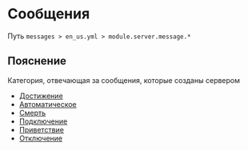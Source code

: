 # Сообщения
Путь `messages > en_us.yml > module.server.message.*`

## Пояснение
Категория, отвечающая за сообщения, которые созданы сервером
- [Достижение](/ru/messages/en_us/module/server/message/advancement/)
- [Автоматическое](/ru/messages/en_us/module/server/message/auto/)
- [Смерть](/ru/messages/en_us/module/server/message/death/)
- [Подключение](/ru/messages/en_us/module/server/message/join/)
- [Приветствие](/ru/messages/en_us/module/server/message/greeting/)
- [Отключение](/ru/messages/en_us/module/server/message/quit/)
